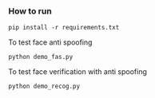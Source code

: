 ### How to run
```
pip install -r requirements.txt
```
To test face anti spoofing
```
python demo_fas.py
```
To test face verification with anti spoofing 
```
python demo_recog.py
```
